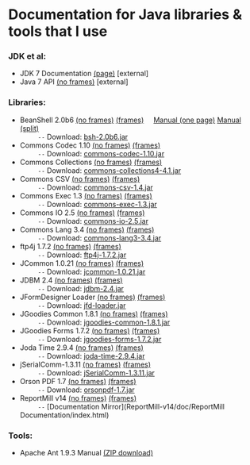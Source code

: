 # Documentation for Java libraries & tools that I use

### JDK et al:

- JDK 7 Documentation [(page)](http://docs.oracle.com/javase/7/docs/) \[external\]
- Java 7 API [(no frames)](http://docs.oracle.com/javase/7/docs/api/allclasses-noframe.html) \[external\]

### Libraries:

- BeanShell 2.0b6 [(no frames)](BeanShell/javadoc/allclasses-noframe.html) [(frames)](BeanShell/javadoc/index.html)     [Manual (one page)](BeanShell/Manual/bshmanual.html) [Manual (split)](BeanShell/Manual/html/index.html)  
				  `     --` Download: [bsh-2.0b6.jar](jars/bsh-2.0b6.jar)
- Commons Codec 1.10 [(no frames)](commons-codec-1.10/javadoc/allclasses-noframe.html) [(frames)](commons-codec-1.10/javadoc/index.html)  
                     `     --` Download: [commons-codec-1.10.jar](jars/commons-codec-1.10.jar)
- Commons Collections [(no frames)](commons-collections4-4.1/apidocs/allclasses-noframe.html) [(frames)](commons-collections4-4.1/apidocs/index.html)  
                     `     --` Download: [commons-collections4-4.1.jar](jars/commons-collections4-4.1.jar)
- Commons CSV [(no frames)](commons-csv-1.4/apidocs/allclasses-noframe.html) [(frames)](commons-csv-1.4/apidocs/index.html)  
			  `     --` Download: [commons-csv-1.4.jar](jars/commons-csv-1.4.jar)
- Commons Exec 1.3 [(no frames)](commons-exec-1.3/javadoc/allclasses-noframe.html) [(frames)](commons-exec-1.3/javadoc/index.html)  
                   `     --` Download: [commons-exec-1.3.jar](jars/commons-exec-1.3.jar)
- Commons IO 2.5   [(no frames)](commons-io-2.5/commons-io-2.5-javadoc/allclasses-noframe.html) [(frames)](commons-io-2.5/commons-io-2.5-javadoc/index.html)  
                   `     --` Download: [commons-io-2.5.jar](jars/commons-io-2.5.jar)
- Commons Lang 3.4 [(no frames)](commons-lang3-3.4/apidocs/allclasses-noframe.html) [(frames)](commons-lang3-3.4/apidocs/index.html)  
                   `     --` Download: [commons-lang3-3.4.jar](jars/commons-lang3-3.4.jar)
- ftp4j 1.7.2 [(no frames)](ftp4j-1.7.2/api/allclasses-noframe.html) [(frames)](ftp4j-1.7.2/api/index.html)  
              `     --` Download: [ftp4j-1.7.2.jar](jars/ftp4j-1.7.2.jar)
- JCommon 1.0.21 [(no frames)](jcommon-1.0.21/javadoc/allclasses-noframe.html) [(frames)](jcommon-1.0.21/javadoc/index.html)  
              `     --` Download: [jcommon-1.0.21.jar](jars/jcommon-1.0.21.jar)
- JDBM 2.4  [(no frames)](jdbm2/api/allclasses-noframe.html) [(frames)](jdbm2/api/index.html)  
            `     --` Download: [jdbm-2.4.jar](jars/jdbm-2.4.jar)
- JFormDesigner Loader  [(no frames)](jfd-loader/javadoc/allclasses-noframe.html) [(frames)](jfd-loader/javadoc/index.html)  
                        `     --` Download: [jfd-loader.jar](jars/jfd-loader.jar)
- JGoodies Common 1.8.1 [(no frames)](jgoodies-common-1.8.1/javadoc/allclasses-noframe.html) [(frames)](jgoodies-common-1.8.1/javadoc/index.html)  
                        `     --` Download: [jgoodies-common-1.8.1.jar](jars/jgoodies-common-1.8.1.jar)
- JGoodies Forms 1.7.2  [(no frames)](jgoodies-forms-1.7.2/javadoc/allclasses-noframe.html) [(frames)](jgoodies-forms-1.7.2/javadoc/index.html)  
                        `     --` Download: [jgoodies-forms-1.7.2.jar](jars/jgoodies-forms-1.7.2.jar)
- Joda Time 2.9.4  [(no frames)](joda-time-2.9.4/joda-time-2.9.4-javadoc/allclasses-noframe.html) [(frames)](joda-time-2.9.4/joda-time-2.9.4-javadoc/index.html)  
                   `     --` Download: [joda-time-2.9.4.jar](jars/joda-time-2.9.4.jar)
- jSerialComm-1.3.11 [(no frames)](jSerialComm-1.3.11/allclasses-noframe.html) [(frames)](jSerialComm-1.3.11/index.html)  
              `     --` Download: [jSerialComm-1.3.11.jar](jars/jSerialComm-1.3.11.jar)
- Orson PDF 1.7 [(no frames)](orsonpdf-1.7-javadoc/allclasses-noframe.html) [(frames)](orsonpdf-1.7-javadoc/index.html)  
              `     --` Download: [orsonpdf-1.7.jar](jars/orsonpdf-1.7.jar)
- ReportMill v14 [(no frames)](ReportMill-v14/javadoc/allclasses-noframe.html) [(frames)](ReportMill-v14/javadoc/index.html)  
              `     --` [Documentation Mirror](ReportMill-v14/doc/ReportMill Documentation/index.html)

### Tools:

- Apache Ant 1.9.3 Manual [(ZIP download)](apache-ant-1.9.3/apache-ant-1.9.3-manual.zip)

